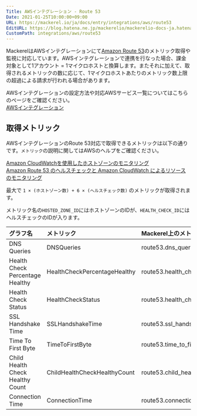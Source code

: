 ```yaml
---
Title: AWSインテグレーション - Route 53
Date: 2021-01-25T10:00:00+09:00
URL: https://mackerel.io/ja/docs/entry/integrations/aws/route53
EditURL: https://blog.hatena.ne.jp/mackerelio/mackerelio-docs-ja.hatenablog.mackerel.io/atom/entry/26006613686235471
CustomPath: integrations/aws/route53
---
```


MackerelはAWSインテグレーションにて<a href="https://aws.amazon.com/jp/route53/" target="_blank">Amazon Route 53</a>のメトリック取得や監視に対応しています。AWSインテグレーションで連携を行なった場合、課金対象として1アカウント = 1マイクロホストと換算します。またそれに加えて、取得されるメトリックの数に応じて、1マイクロホストあたりのメトリック数上限の超過による請求が行われる場合があります。

AWSインテグレーションの設定方法や対応AWSサービス一覧についてはこちらのページをご確認ください。<br>
<a href="https://mackerel.io/ja/docs/entry/integrations/aws">AWSインテグレーション</a>

## 取得メトリック
AWSインテグレーションのRoute 53対応で取得できるメトリックは以下の通りです。`メトリック`の説明に関してはAWSのヘルプをご確認ください。

<a href="https://docs.aws.amazon.com/ja_jp/Route53/latest/DeveloperGuide/monitoring-hosted-zones-with-cloudwatch.html" target="_blank">Amazon CloudWatchを使用したホストゾーンのモニタリング</a><br>
<a href="https://docs.aws.amazon.com/ja_jp/Route53/latest/DeveloperGuide/monitoring-cloudwatch.html" target="_blank">Amazon Route 53 のヘルスチェックと Amazon CloudWatch によるリソースのモニタリング</a>

最大で `1 × (ホストゾーン数) + 6 × (ヘルスチェック数)` のメトリックが取得されます。

メトリック名の`HOSTED_ZONE_ID`にはホストゾーンのIDが、`HEALTH_CHECK_ID`にはヘルスチェックのIDが入ります。

|グラフ名|メトリック|Mackerel上のメトリック名|単位|Statistics|
|:--|:--|:--|:--|:--|
|DNS Queries|DNSQueries|route53.dns_queries.HOSTED_ZONE_ID|integer|Sum|
|Health Check Percentage Healthy|HealthCheckPercentageHealthy|route53.health_check_percentage_healthy.HEALTH_CHECK_ID|float|Average|
|Health Check Status|HealthCheckStatus|route53.health_check_status.HEALTH_CHECK_ID|integer|Minimum|
|SSL Handshake Time|SSLHandshakeTime|route53.ssl_handshake_time.HEALTH_CHECK_ID|float|Average|
|Time To First Byte|TimeToFirstByte|route53.time_to_first_byte.HEALTH_CHECK_ID|float|Average|
|Child Health Check Healthy Count|ChildHealthCheckHealthyCount|route53.child_health_check_healthy_count.HEALTH_CHECK_ID|float|Average|
|Connection Time|ConnectionTime|route53.connection_time.HEALTH_CHECK_ID|float|Average|
